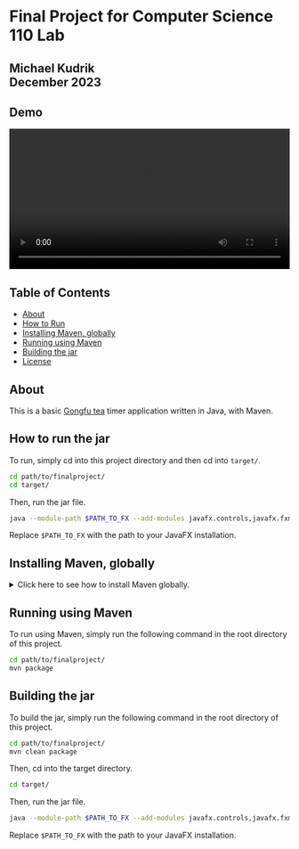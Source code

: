 # Final Project for Computer Science 110 Lab
Michael Kudrik    
December 2023
---
## Demo
<video width="100%" height="auto" controls autoplay loop>
    <source src="https://github.com/michael-kudrik/gongfuTeaTimer/blob/master/tea_demo.mp4" type="video/mp4">
    Your browser does not support the video tag.
</video>

## Table of Contents
- [About](#about)
- [How to Run](#how-to-run-the-jar)
- [Installing Maven, globally](#installing-maven-globally)
- [Running using Maven](#running-using-maven)
- [Building the jar](#building-the-jar)
- [License](#license)

## About
This is a basic [Gongfu tea](https://en.wikipedia.org/wiki/Gongfu_tea) timer application written in Java, with Maven. 

## How to run the jar
To run, simply cd into this project directory and then cd into `target/`.

```bash
cd path/to/finalproject/
cd target/
```

Then, run the jar file.

```bash
java --module-path $PATH_TO_FX --add-modules javafx.controls,javafx.fxml -jar .\finalproject-1.0.jar
```

Replace `$PATH_TO_FX` with the path to your JavaFX installation.

## Installing Maven, globally
<details>
  <summary>Click here to see how to install Maven globally.</summary>

To install Maven, first download it [here](https://maven.apache.org/download.cgi) (I recommend
the binary zip archive).

Then, unzip the archive.

1. Press Windows key, type `adva`, and click on the
   `View advanced system settings` option.
   
    ![screenshot of system settings](https://mkyong.com/wp-content/uploads/2009/11/install-maven-windows-1.png)

2. In System Properties dialog, select `Advanced` tab
   and click on the `Environment Variables...` button.

    ![screenshot of environment variables](https://mkyong.com/wp-content/uploads/2009/11/install-maven-windows-2-1.png)

3. In “Environment variables” dialog, `System variables`, click on the
   `New...` button
   and add a `MAVEN_HOME` variable and point it to the
   Maven folder.
   
    ![screenshot of setting Maven_HOME variable](https://mkyong.com/wp-content/uploads/2009/11/install-maven-windows-2-2.png)

4. In system variables, find `PATH`, click on the
   `Edit...` button. In “Edit environment variable”
   dialog, click on the `New` button and add this
   `%MAVEN_HOME%\bin\`.

    ![screenshot of editing PATH variable](https://mkyong.com/wp-content/uploads/2009/11/install-maven-windows-3.png)

5. Open a new command prompt and type `mvn -version` to
   verify the installation.

```text
C:\Users\mike>mvn --version
Apache Maven 3.9.6 (bc0240f3c744dd6b6ec2920b3cd08dcc295161ae)
Maven home: C:\Apache\Maven
Java version: 21.0.1, vendor: Oracle Corporation, runtime: C:\Program Files\Java\jdk-21
Default locale: en_US, platform encoding: UTF-8
OS name: "windows 11", version: "10.0", arch: "amd64", family: "windows"

C:\Users\mike>echo %MAVEN_HOME%
C:\Apache\Maven

C:\Users\mike>
```

</details>

## Running using Maven
To run using Maven, simply run the following command in the root directory of this project.

```bash
cd path/to/finalproject/
mvn package
```

## Building the jar
To build the jar, simply run the following command in the root directory of this project.

```bash
cd path/to/finalproject/
mvn clean package
```

Then, cd into the target directory.

```bash
cd target/
```

Then, run the jar file.

```bash
java --module-path $PATH_TO_FX --add-modules javafx.controls,javafx.fxml -jar .\finalproject-1.0.jar
```

Replace `$PATH_TO_FX` with the path to your JavaFX installation.
